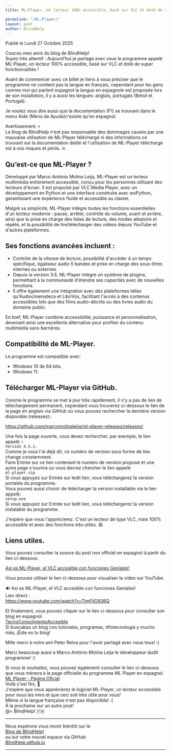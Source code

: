 ```yaml
---
title: ML-Player, Un lecteur 100% accessible, basé sur VLC et doté de super fonctionnalités

permalink: "/ML-Player/"
layout: post
author: BlindHelp
---
```


<footer>Publié le Lundi 27 Octobre 2025</footer>

Coucou mes amis du blog de BlindHelp!    
Soyez très attentif : Aujourd'hui je partage avec vous le programme appelé ML-Player, un lecteur 100% accessible, basé sur VLC et doté de super fonctionnalités !    

Avant de commencer avec ce billet je tiens à vous préciser que le programme ne contient pas la langue en français, cependant pour les gens comme moi qui parlent espagnol la langue en espagnole est proposée lors de son installation, il y a aussi les langues: anglais, portugais (Brésil et Portugal).    

Je voulez vous dire aussi que la documentation (F1) se trouvant  dans le menu Aide (Menú de Ayuda)n'existe qu'en espagnol.    

Avertissement: 💀    
Le blog de BlindHelp n'est pas responsable des dommages causés par une mauvaise utilisation de ML-Player téléchargé ni des informations ce trouvant sur la documentation dédié et l'utilisation de ML-Player téléchargé est à vos risques et périls. ☠    

## Qu’est-ce que ML-Player ?

Développé par <span lang="es">Marco António Molina Leija</span>, ML-Player est un lecteur multimédia entièrement accessible, conçu pour les personnes utilisant des lecteurs d'écran. Il est propulsé par VLC Media Player, avec un développement en Python et une interface construite avec wxPython, garantissant une expérience fluide et accessible au clavier.    

Malgré sa simplicité, ML-Player intègre toutes les fonctions essentielles d'un lecteur moderne : pause, arrêter, contrôle du volume, avant et arrière, ainsi que la prise en charge des listes de lecture, des modes aléatoire et répété, et la possibilité de lire/télécharger des vidéos depuis YouTube et d'autres plateformes.    

## Ses fonctions avancées incluent :

* Contrôle de la vitesse de lecture, possibilité d'accéder à un temps spécifique, égaliseur audio 5 bandes et prise en charge des sous-titres internes ou externes.
* Depuis la version 3.6, ML-Player intègre un système de plugins, permettant à la communauté d'étendre ses capacités avec de nouvelles fonctions.
* Il offre également une intégration avec des plateformes telles qu'Audiocinemateca et LibriVox, facilitant l'accès à des contenus accessibles tels que des films audio-décrits ou des livres audio du domaine public.

En bref, ML-Player combine accessibilité, puissance et personnalisation, devenant ainsi une excellente alternative pour profiter du contenu multimédia sans barrières.    

## Compatibilité de ML-Player.

Le programme est compatible avec:    

* Windows 10 de 64 bits.
* Windows 11.

## Télécharger ML-Player via GitHub.

Comme le programme se met à jour très rapidement, il n'y a pas de lien de téléchargement permanent, cependant vous trouverez ci-dessous le lien de la page en anglais via GitHub où vous pouvez rechercher la dernière version disponible (releases)::    

<https://github.com/marcomolinaleija/ml-player-releases/releases/>    

Une fois la page ouverte, vous devez rechercher, par exemple, le lien appelé ::    
`Versión 4.5.1.`    
Comme je vous l'ai déjà dit, ce numéro de version sous forme de lien change constamment.    
Faire Entrée  sur ce lien contenant le numéro de version proposé et une autre page s'ouvrira où vous devrez chercher le lien appelé:    
`ml-player.zip`    
Si vous appuyez sur Entrée sur ledit lien, vous téléchargerez la version portable du programme.    
Vous pouvez aussi choisir de télécharger la version installable via le lien appelé:    
`setup.exe`    
Si vous appuyez sur Entrée sur ledit lien, vous téléchargerez la version instalable du programme.    

J'espère que vous l'apprécierez. C'est un lecteur de type VLC, mais 100% accessible et avec des fonctions très utiles. 😄    

## Liens utiles.

Vous pouvez consulter la source du post non officiel en espagnol à partir du lien ci-dessous.    

[<span lang="es">Así es ML-Player, el VLC accesible con funciones Geniales!</span>](https://tecnoconocimientoaccesible.blogspot.com/2025/10/asi-es-ml-player-el-vlc-accesible-con.html)    

Vous pouvez  utiliser le lien ci-dessous pour visualiser la video sur YouTube.    

<span lang="es">🔊 Así es ML-Player, el VLC accesible con funciones Geniales!</span>    
Lien direct :    
<https://www.youtube.com/watch?v=TjmFiIO936Q>    

Et finalement, vous pouvez cliquer sur le lien ci-dessous pour consulter son blog en espagnol.    
[<span lang="es">TecnoConocimientoAccesible</span>](https://tecnoconocimientoaccesible.blogspot.com/)    
<span lang="es">Si buscabas un blog con tutoriales, programas, tiflotecnología y mucho más, ¡Éste es tu blog!</span>    

Mille merci à notre ami <span lang="es">Peter Reina</span> pour l'avoir partagé avec nous tous! :)    

Merci beaucoup aussi à <span lang="es">Marco António Molina Leija</span> le développeur dudit programme! :)    

Si vous le souhaitez, vous pouvez également consulter le lien ci-dessous que vous mènera à la page officielle du programme ML Player en espagnol.    
[<span lang="es">ML Player - Página Oficial</span>](https://marco-ml.com/ml-player/)    
Voilà c'est fini, 🔐    
J'espère que vous apprécierez le logiciel ML-Player, un lecteur accessible pour nous les miro et que ceci  soit très utile pour vous!    
Même si la langue française n'est pas disponible! :(    
À la prochaine sur un autre post!    
@+
BlindHelp!  🇫🇷

----

Nous espérons vous revoir bientôt sur le      
[Blog de BlindHelp!](http://blindhelp.blogspot.fr/)                    
ou sur  votre nouvel espace via GitHub:                     
[BlindHelp.github.io](https://blindhelp.github.io)                    

---